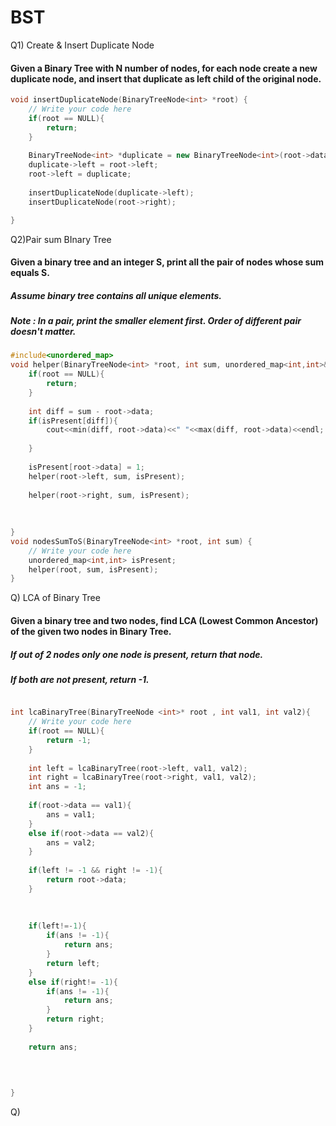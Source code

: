 <h1>BST</h1>

Q1) Create & Insert Duplicate Node

#### Given a Binary Tree with N number of nodes, for each node create a new duplicate node, and insert that duplicate as left child of the original node.

```c++
void insertDuplicateNode(BinaryTreeNode<int> *root) {
    // Write your code here
    if(root == NULL){
        return;
    }
    
    BinaryTreeNode<int> *duplicate = new BinaryTreeNode<int>(root->data);
    duplicate->left = root->left;
    root->left = duplicate;
    
    insertDuplicateNode(duplicate->left);
    insertDuplicateNode(root->right);

}
```



Q2)Pair sum BInary Tree



#### Given a binary tree and an integer S, print all the pair of nodes whose sum equals S.

##### Assume binary tree contains all unique elements.

##### Note : In a pair, print the smaller element first. Order of different pair doesn't matter.

```c++
#include<unordered_map>
void helper(BinaryTreeNode<int> *root, int sum, unordered_map<int,int>& isPresent){
    if(root == NULL){
        return;
    }
    
    int diff = sum - root->data;
    if(isPresent[diff]){
        cout<<min(diff, root->data)<<" "<<max(diff, root->data)<<endl;
        
    }
    
    isPresent[root->data] = 1;
    helper(root->left, sum, isPresent);
    
    helper(root->right, sum, isPresent);
    
    
    
}
void nodesSumToS(BinaryTreeNode<int> *root, int sum) {
    // Write your code here
    unordered_map<int,int> isPresent;
    helper(root, sum, isPresent);
}

```



Q) LCA of Binary Tree

#### Given a binary tree and two nodes, find LCA (Lowest Common Ancestor) of the given two nodes in Binary Tree. 

##### If out of 2 nodes only one node is present, return that node.

##### If both are not present, return -1.



```c++

int lcaBinaryTree(BinaryTreeNode <int>* root , int val1, int val2){
    // Write your code here
    if(root == NULL){
        return -1;
    }
    
    int left = lcaBinaryTree(root->left, val1, val2);
    int right = lcaBinaryTree(root->right, val1, val2);
    int ans = -1;
    
    if(root->data == val1){
        ans = val1;
    }
    else if(root->data == val2){
        ans = val2;
    }
    
    if(left != -1 && right != -1){
        return root->data;
    }
    
    
    
    if(left!=-1){
        if(ans != -1){
            return ans;
        }
        return left;
    }
    else if(right!= -1){
        if(ans != -1){
            return ans;
        }
        return right;
    }
    
    return ans;

    
    
    
}

```



Q) 

